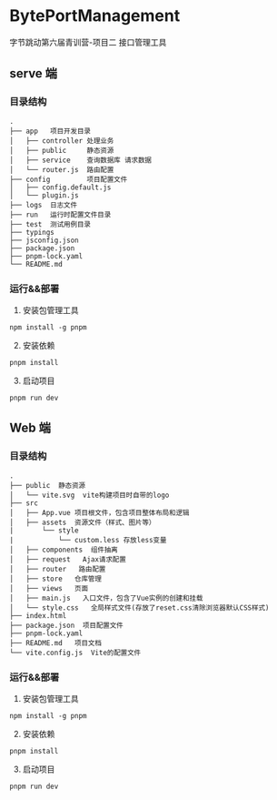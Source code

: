 # BytePortManagement
字节跳动第六届青训营-项目二 接口管理工具


## serve 端
### 目录结构

```
.
├── app   项目开发目录
│   ├── controller 处理业务
│   ├── public     静态资源
│   ├── service    查询数据库 请求数据
│   └── router.js  路由配置
├── config         项目配置文件
│   ├── config.default.js
│   └── plugin.js
├── logs  日志文件
├── run   运行时配置文件目录
├── test  测试用例目录
├── typings
├── jsconfig.json
├── package.json
├── pnpm-lock.yaml
└── README.md
```
### 运行&&部署
1. 安装包管理工具
```
npm install -g pnpm
```
2. 安装依赖
```
pnpm install
```
3. 启动项目
```
pnpm run dev
```


## Web 端
### 目录结构
```
.
├── public  静态资源
│   └── vite.svg  vite构建项目时自带的logo
├── src
│   ├── App.vue 项目根文件，包含项目整体布局和逻辑
│   ├── assets  资源文件（样式、图片等）
|       └── style
|           └── custom.less 存放less变量
│   ├── components  组件抽离
│   ├── request   Ajax请求配置
│   ├── router   路由配置
│   ├── store   仓库管理
│   ├── views   页面
│   ├── main.js   入口文件，包含了Vue实例的创建和挂载
│   └── style.css   全局样式文件(存放了reset.css清除浏览器默认CSS样式)
├── index.html  
├── package.json  项目配置文件
├── pnpm-lock.yaml
├── README.md   项目文档
└── vite.config.js  Vite的配置文件

```
### 运行&&部署
1. 安装包管理工具
```
npm install -g pnpm
```
2. 安装依赖
```
pnpm install
```
3. 启动项目
```
pnpm run dev
```
